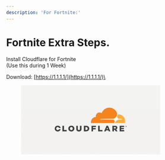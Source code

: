 ```yaml
---
description: 'For Fortnite:'
---
```


# Fortnite Extra Steps.

Install Cloudflare for Fortnite\
(Use this during 1 Week)&#x20;

Download: [https://1.1.1.1/](https://1.1.1.1/)\


<div align="left">

<figure><img src="../.gitbook/assets/image.png" alt="" width="375"><figcaption></figcaption></figure>

</div>

